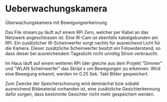# Ueberwachungskamera
Überwachungskamera mit Bewegungserkennung

Das File stream.py läuft auf einem RPi Zero, welcher per Kabel an das Netzwerk angeschlossen ist.
Eine IR-Cam ist ebenfalls kabelgebunden am RPi. Ein zusätzlicher IR-Scheinwerfer sorgt nachts für ausreichend Licht für die Kamera. 
Dieser zusätzliche Scheinwerfer besitzt ein Fotowiderstand, so dass dieser bei ausreichendem Tageslicht nicht unnötig Strom verbraucht. 

Im Haus läuft auf einem weiteren RPi (der gleiche aus dem Projekt "Dimmer" und "WLAN Scheinwerfer" das Skript x um Bewegungen zu erkennen. 
Wird eine Bewegung erkannt, werden im 0.25 Sek. Takt Bilder gespeichert. 

Zum Zwecke der Speicherschonung wird demnächst bzw sobald ausreichend Bildmaterial vorhanden ist, eine zusätzliche Gesichterkennung dafür sorgen, dass bestimmte
Gesichter nicht mehr gespeichert werden.
